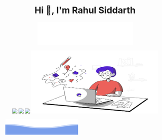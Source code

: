 <h1 align="center">Hi 👋, I'm Rahul Siddarth</h1>
<p align="center">
  <img src="https://github.com/rahulsiddarth/rahulsiddarth/blob/main/greetings.gif" alt="A passionate programmer!" width=300>
</p>

<p align = "center">
  <img src = "https://github-readme-stats.vercel.app/api?username=rahulsiddarth&show_icons=true" width = 400>
  <img src = "https://github-readme-streak-stats.herokuapp.com/?user=rahulsiddarth" width = 400>
  <img src = "https://github-readme-stats.vercel.app/api/top-langs/?username=rahulsiddarth&layout=compact" width = 400>
  <img src = "https://github.com/rahulsiddarth/rahulsiddarth/blob/main/blogging.svg" width = 400 height=200>
</p>

<!--<p align="left"> <img src="https://komarev.com/ghpvc/?username=rahulsiddarth&label=Profile%20views&color=0e75b6&style=flat" alt="rahulsiddarth" /> </p>-->
<img src="https://github.com/rahulsiddarth/rahulsiddarth/blob/main/bottom_header.svg">
